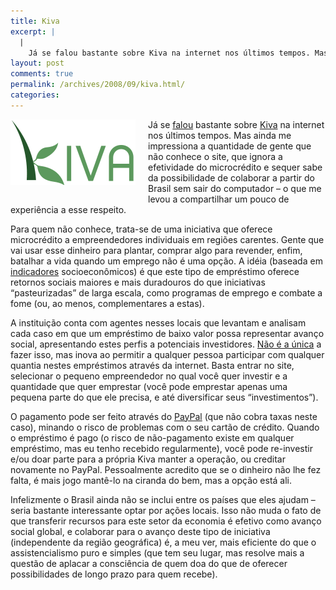 ```yaml
---
title: Kiva
excerpt: |
  |
    Já se falou bastante sobre Kiva na internet nos últimos tempos. Mas ainda me impressiona a quantidade de gente que não conhece o site, que ignora a efetividade do microcrédito e sequer sabe da possibilidade de colaborar a partir do...
layout: post
comments: true
permalink: /archives/2008/09/kiva.html/
categories:
---
```

<span class="mt-enclosure mt-enclosure-image"><img alt="kiva.png" src="/archives/img/kiva.png" width="200" height="105" class="mt-image-left" style="float: left; margin: 0 20px 20px 0;" /></span>Já se [falou][1] bastante sobre [Kiva][2] na internet nos últimos tempos. Mas ainda me impressiona a quantidade de gente que não conhece o site, que ignora a efetividade do microcrédito e sequer sabe da possibilidade de colaborar a partir do Brasil sem sair do computador &#8211; o que me levou a compartilhar um pouco de experiência a esse respeito.

Para quem não conhece, trata-se de uma iniciativa que oferece microcrédito a empreendedores individuais em regiões carentes. Gente que vai usar esse dinheiro para plantar, comprar algo para revender, enfim, batalhar a vida quando um emprego não é uma opção. A idéia (baseada em [indicadores][3] socioeconômicos) é que este tipo de empréstimo oferece retornos sociais maiores e mais duradouros do que iniciativas &#8220;pasteurizadas&#8221; de larga escala, como programas de emprego e combate a fome (ou, ao menos, complementares a estas).

A instituição conta com agentes nesses locais que levantam e analisam cada caso em que um empréstimo de baixo valor possa representar avanço social, apresentando estes perfis a potenciais investidores. [Não é a única][4] a fazer isso, mas inova ao permitir a qualquer pessoa participar com qualquer quantia nestes empréstimos através da internet. Basta entrar no site, selecionar o pequeno empreendedor no qual você quer investir e a quantidade que quer emprestar (você pode emprestar apenas uma pequena parte do que ele precisa, e até diversificar seus &#8220;investimentos&#8221;).

O pagamento pode ser feito através do [PayPal][5] (que não cobra taxas neste caso), minando o risco de problemas com o seu cartão de crédito. Quando o empréstimo é pago (o risco de não-pagamento existe em qualquer empréstimo, mas eu tenho recebido regularmente), você pode re-investir e/ou doar parte para a própria Kiva manter a operação, ou creditar novamente no PayPal. Pessoalmente acredito que se o dinheiro não lhe fez falta, é mais jogo mantê-lo na ciranda do bem, mas a opção está ali.

Infelizmente o Brasil ainda não se inclui entre os países que eles ajudam &#8211; seria bastante interessante optar por ações locais. Isso não muda o fato de que transferir recursos para este setor da economia é efetivo como avanço social global, e colaborar para o avanço deste tipo de iniciativa (independente da região geográfica) é, a meu ver, mais eficiente do que o assistencialismo puro e simples (que tem seu lugar, mas resolve mais a questão de aplacar a consciência de quem doa do que de oferecer possibilidades de longo prazo para quem recebe).

 [1]: http://blog.institutoinovacao.com.br/2008/02/28/kivaorg/
 [2]: http://www.kiva.org/
 [3]: http://www.gdrc.org/icm/data/d-snapshot.html
 [4]: http://www.microfinancegateway.com/section/faq#Q14
 [5]: http://www.paypal.com
